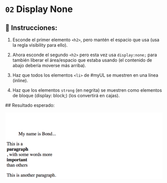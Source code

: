 # `02` Display None

## 📝 Instrucciones:

1. Esconde el primer elemento `<h2>`, pero mantén el espacio que usa (usa la regla visibility para ello).

2. Ahora esconde el segundo `<h2>` pero esta vez usa `display:none;` para también liberar el área/espacio que estaba usando (el contenido de abajo debería moverse más arriba).

3. Haz que todos los elementos `<li>` de #myUL se muestren en una línea (inline).

4. Haz que los elementos `strong` (en negrita) se muestren como elementos de bloque (display: block;) (los convertirá en cajas).

## Resultado esperado:

![02-Display-none](../../.learn/assets/ccOZ42Q.png?raw=true)